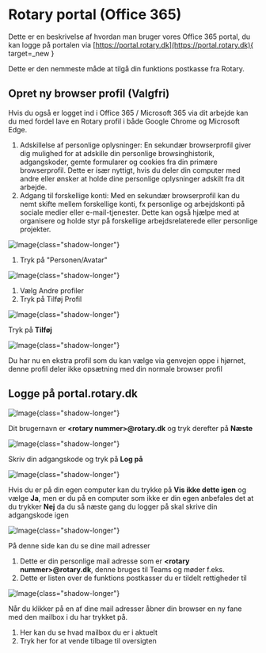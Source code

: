 # Rotary portal (Office 365)

Dette er en beskrivelse af hvordan man bruger vores Office 365 portal, du kan logge på portalen via [https://portal.rotary.dk](https://portal.rotary.dk){ target=_new }

Dette er den nemmeste måde at tilgå din funktions postkasse fra Rotary.

## Opret ny browser profil (Valgfri)

Hvis du også er logget ind i Office 365 / Microsoft 365 via dit arbejde kan du med fordel lave en Rotary profil i både Google Chrome og Microsoft Edge. 

1. Adskillelse af personlige oplysninger: En sekundær browserprofil giver dig mulighed for at adskille din personlige browsinghistorik, adgangskoder, gemte formularer og cookies fra din primære browserprofil. Dette er især nyttigt, hvis du deler din computer med andre eller ønsker at holde dine personlige oplysninger adskilt fra dit arbejde.
2. Adgang til forskellige konti: Med en sekundær browserprofil kan du nemt skifte mellem forskellige konti, fx personlige og arbejdskonti på sociale medier eller e-mail-tjenester. Dette kan også hjælpe med at organisere og holde styr på forskellige arbejdsrelaterede eller personlige projekter.

![Image](images/portal/01-browser-new-profile.png){class="shadow-longer"}

1. Tryk på "Personen/Avatar"

![Image](images/portal/02-browser-add-profile.png){class="shadow-longer"}

1. Vælg Andre profiler
2. Tryk på Tilføj Profil

![Image](images/portal/03-browser-add-profile.png){class="shadow-longer"}

Tryk på **Tilføj**

![Image](images/portal/04-browser-switch-profile.png){class="shadow-longer"}

Du har nu en ekstra profil som du kan vælge via genvejen oppe i hjørnet, denne profil deler ikke opsætning med din normale browser profil

## Logge på portal.rotary.dk

![Image](images/portal/01-login.png){class="shadow-longer"}

Dit brugernavn er **<rotary nummer\>@rotary.dk** og tryk derefter på **Næste**

![Image](images/portal/02-password.png){class="shadow-longer"}

Skriv din adgangskode og tryk på **Log på**

![Image](images/portal/03-login.png){class="shadow-longer"}

Hvis du er på din egen computer kan du trykke på **Vis ikke dette igen** og vælge **Ja**, men er du på en computer som ikke er din egen anbefales det at du trykker **Nej** da du så næste gang du logger på skal skrive din adgangskode igen

![Image](images/portal/04-mailbox-list.png){class="shadow-longer"}

På denne side kan du se dine mail adresser

1. Dette er din personlige mail adresse som er **<rotary nummer\>@rotary.dk**, denne bruges til Teams og møder f.eks.
2. Dette er listen over de funktions postkasser du er tildelt rettigheder til

![Image](images/portal/05-outlook-webapp.png){class="shadow-longer"}

Når du klikker på en af dine mail adresser åbner din browser en ny fane med den mailbox i du har trykket på.

1. Her kan du se hvad mailbox du er i aktuelt
2. Tryk her for at vende tilbage til oversigten
